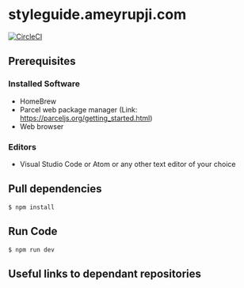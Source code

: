 # styleguide.ameyrupji.com

[![CircleCI](https://circleci.com/gh/ameyrupji-com/styleguide.ameyrupji.com.svg?style=svg)](https://circleci.com/gh/ameyrupji-com/styleguide.ameyrupji.com)

## Prerequisites

### Installed Software 

- HomeBrew
- Parcel web package manager (Link: https://parceljs.org/getting_started.html)
- Web browser

### Editors 

- Visual Studio Code or Atom or any other text editor of your choice 

## Pull dependencies

```
$ npm install
```

## Run Code

```
$ npm run dev
```

## Useful links to dependant repositories